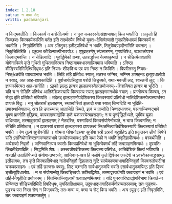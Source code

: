```yaml
---
index: 1.2.18
sutra: न क्त्वा सेट्
vritti: padamanjari
---
```


 न किद्भवतीति । कित्कार्यं न करोतीत्यर्थः । न पुनः ककारस्येत्संज्ञाभावात् किन्न भवतीति । प्रकृतो हि किच्छब्दः कित्कार्यकारिणि वर्तत इति तदर्थस्यैव निषेधो युक्तः-देवित्वेत्यादौ गुणप्रतिषेधाख्यं कित्कार्यं न भवतीति । निगृहीतिरिति । अत्र ऽतितुत्रऽ इतीट्प्रतिषेधो न भवति, तितुत्रेष्वग्रहदीनामिति वचनात् । निकुचितिरिति । ऽकुञ्च कौटिल्याल्पीभावयोःऽ । एषूदाहरणेषु संप्रसारणम्, गुणप्रतिषेधः, उपधालोपश्च कित्वाद्भवन्ति । न सेडित्यादि । पूर्वाद्धेमेको ग्रन्थः, उतरार्द्धाच्च नेत्यपकृष्यते । न सेडित्येतावतापि योगेनाकित्वे कृते गुधितो गुधितवानित्यत्र निष्ठायामवधारणान्नियमान्न भविष्यति । ऽनिष्ठा शीङ्स्विदिमिदिक्ष्विदिधृषःऽ इति नियमः-शीङदिभ्य एव परा निष्ठा न किदिति । विपरीतस्तु नियमः-निष्ठ्èअवेति व्याख्यानान्न भवति । लिटि तर्हि प्रतिषेधः स्यात्, ततश्च जग्मिव, जग्मिम ऽगमहनऽ इत्युपधालोपो न स्याद्, अत आह-ज्ञापकादिति । पूर्वाचार्यप्रसिद्ध्या परोक्षे लिडुच्यते, यथा-भवन्ती लट्, श्वस्तनी लुट् । किं ज्ञापकमित्यत आह-सनीति । ऽइको झल्ऽ इत्यत्र झल्ग्रहणस्यैतत्प्रयोजनम्--शिशयिषत इत्यत्र मा भूदिति । यदि च न सेडिति प्रतिषेध आतिदेशिकस्यापि कित्वास्य स्याद् झल्ग्रहणमनर्थकं स्यात् । प्राप्नोत्वत्र कित्वम्, ऽन सेट्ऽ इति प्रतिषेधो भविष्यति । तदेतद् झल्ग्रहणमौपदेशिकस्य कित्वस्यायं प्रतिषेधो नातिदेशिकस्येत्यस्यार्थस्य ज्ञापकं विदुः । ननु चोतरार्थं झल्ग्रहणम्, स्थाघ्वोरित्वं झलादौ यथा स्यात् चिण्वदिटि मा भूदिति-उपास्थायिषाताम्, अत्र हि उपास्थास् आतामिति स्थिते, इत्वं च प्राप्नोति चिण्वद्भावश्च, परत्वाच्चिण्वद्भावे युक्च प्राप्नोति वृद्धिश्च, कापवादत्वाद्यौकि कृते यकारस्येत्वप्रसङ्गः; न च पुनर्वृद्धिर्लभ्यते, पूर्वमेव युका बाधित्वात्, तस्मादुतरार्थं झल्ग्रहणम् ? नैतदस्ति; यस्मादित्वं कित्वसंयोगेनोच्यते, न चात्र कित्वमस्ति; न सेडिति प्रतिषेधात् । न ह्यत्रास्यां दशायां झल्ग्रहणस्य ज्ञापकत्वं स्थितमित्यातिदेशिकस्यापि कित्वस्यायं प्रतिषेधो भवति । रेण तुल्यं सुधीवनीति । शोभना धीवानोऽस्याः सुधीवा स्त्री ऽअनो बहुव्रीहेःऽ इति प्रकृतस्य ङीपो निषेधे सति ऽसंनियोगशिष्टानामन्यतराभावे उभयोरप्यभावःऽ इति यथा रेफो न भवति तद्वदिहापीत्यर्थः । वस्वर्थमिति । अर्थशब्दो निवृतौ । जग्मिवानित्यत्र क्वसौः कित्वप्रतिषेधो मा भूदित्येवमर्थं तर्हि क्त्वाग्रहणमित्यर्थः । दूषयति-किंदतीदेशादिति । सिद्धमिति शेषः । अस्त्वत्रौपदेशिकस्य कित्वस्य प्रतिषेधः, आतिदेशिकं कित्वं भविष्यति । यत्रतर्हि तत्प्रतिषिध्यते संयोगान्तष्वञ्जेः, आजिवान्-अत्र हि नलोपे कृते द्विर्वचन एकदेशे च ऽवस्वेकाजाद्धसाम्ऽ इतीडागमः, तत्र कृते कित्वप्रतिषेधाद् नलोपनिवृतौ द्विहल्तात् नुटि सत्येकाच्त्वाभावादिण्निवृतौ कित्वनलोपादीनां चक्रकप्रसह्गः । एवं तर्हि छान्दसः क्वसुः, लिट् च्छन्दसि सार्वधातुकमपि भवति ऽसार्वधातुकमपिद्ऽ इति ङ्त्विं ङ्तीत्युपिधालोपः । न च संयोगान्तेषु कित्वङ्त्वियोः कश्चिद्विशेषः, तस्माद्वस्वर्थमपि क्त्वाग्रहणं न भवति । एवं तर्हि-निगृहीतिः प्रयोजनम् । क्तिन्क्तिज्निवृत्यर्थं क्त्वाग्रहणमित्यर्थः । यदि पुनरुपरिष्टाद्योगविभागः क्रियते-न सेण्निष्टा शीङ्स्विदिमिदि क्ष्विदिधृषः, मृषस्तितिक्षायाम्, उदुपधाद्भावादिकर्मणोरन्यतरस्याम्; ततः पूङ्श्च-पूङ्श्च परा निष्ठा सेण् न किद्भवति; ततः क्त्वा च, क्त्वा च सेट् किन्न भवति । अत्र ऽपूङ्ःऽ इति निवृतमिति, ततः क्त्वाग्रहणं शक्यमकर्तुम् ॥